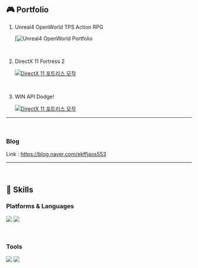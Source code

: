   
## 🎮 Portfolio

1. Unreal4 OpenWorld TPS Action RPG <br/>

    [![Unreal4 OpenWorld Portfolio]([https://youtu.be/nwO06dkzJsI](https://youtu.be/nwO06dkzJsI))
      
<br/>
 
2. DirectX 11 Fortress 2<br/>

    [![DirectX 11 포트리스 모작](http://img.youtube.com/vi/6MtFqAAPJaw/0.jpg)](https://youtu.be/6MtFqAAPJaw) 
    



<br/>

3. WIN API Dodge!<br/>

    [![DirectX 11 포트리스 모작](http://img.youtube.com/vi/hZg79AJhfLY/0.jpg)](https://youtu.be/hZg79AJhfLY) 
    


<hr>
<br/>

### Blog 
Link : https://blog.naver.com/ekffjaos553
</div>

<hr>
<br/>


## 💪 Skills 
### Platforms & Languages
<p>
<img src="https://img.shields.io/badge/C-A8B9CC?style=flat-square&logo=C&logoColor=white"/> <img src="https://img.shields.io/badge/C++-00599C?style=flat-square&logo=Cplusplus&logoColor=white"/> 
</p>

<br/>

### Tools
<p>
<img src="https://img.shields.io/badge/UnrealEngine-0E1128?style=flat-square&logo=UnrealEngine&logoColor=white"/> 
<img src="https://img.shields.io/badge/DirectX11-5E5E5E?style=flat-square&logo=Microsoft&logoColor=white"/>
</p>

<br/>


<div align=center>
